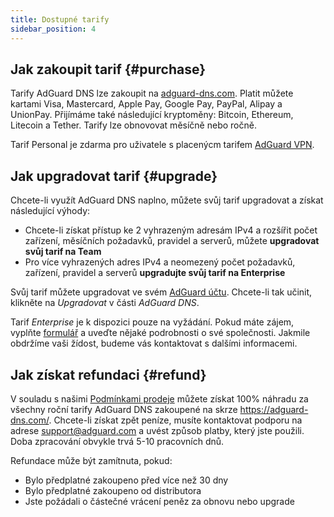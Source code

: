 ```yaml
---
title: Dostupné tarify
sidebar_position: 4
---
```


## Jak zakoupit tarif {#purchase}

Tarify AdGuard DNS lze zakoupit na [adguard-dns.com](https://adguard-dns.com/license.html). Platit můžete kartami Visa, Mastercard, Apple Pay, Google Pay, PayPal, Alipay a UnionPay. Přijímáme také následující kryptoměny: Bitcoin, Ethereum, Litecoin a Tether. Tarify lze obnovovat měsíčně nebo ročně.

Tarif Personal je zdarma pro uživatele s placenýcm tarifem [AdGuard VPN](https://adguard-vpn.com/welcome.html).

## Jak upgradovat tarif {#upgrade}

Chcete-li využít AdGuard DNS naplno, můžete svůj tarif upgradovat a získat následující výhody:

- Chcete-li získat přístup ke 2 vyhrazeným adresám IPv4 a rozšířit počet zařízení, měsíčních požadavků, pravidel a serverů, můžete **upgradovat svůj tarif na Team**
- Pro více vyhrazených adres IPv4 a neomezený počet požadavků, zařízení, pravidel a serverů **upgradujte svůj tarif na Enterprise**

Svůj tarif můžete upgradovat ve svém [AdGuard účtu](https://my.adguard.com/account/licenses). Chcete-li tak učinit, klikněte na _Upgradovat_ v části _AdGuard DNS_.

Tarif _Enterprise_ je k dispozici pouze na vyžádání. Pokud máte zájem, vyplňte [formulář](https://surveys.adguard.com/dns_enterprise/form.html) a uveďte nějaké podrobnosti o své společnosti. Jakmile obdržíme vaši žídost, budeme vás kontaktovat s dalšími informacemi.

## Jak získat refundaci {#refund}

V souladu s našimi [Podmínkami prodeje](https://adguard-dns.io/eula.html) můžete získat 100% náhradu za všechny roční tarify AdGuard DNS zakoupené na skrze https://adguard-dns.com/. Chcete-li získat zpět peníze, musíte kontaktovat podporu na adrese support@adguard.com a uvést způsob platby, který jste použili. Doba zpracování obvykle trvá 5-10 pracovních dnů.

Refundace může být zamítnuta, pokud:

- Bylo předplatné zakoupeno před více než 30 dny
- Bylo předplatné zakoupeno od distributora
- Jste požádali o částečné vrácení peněz za obnovu nebo upgrade
